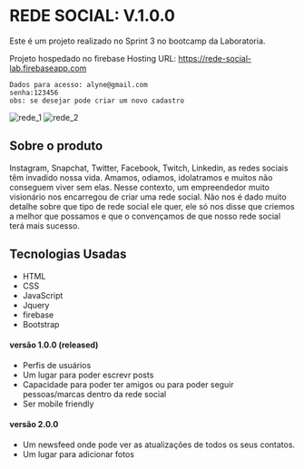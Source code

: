 # REDE SOCIAL: V.1.0.0

Este é um projeto realizado no Sprint 3 no bootcamp da Laboratoria.

Projeto hospedado no firebase Hosting URL: https://rede-social-lab.firebaseapp.com

```
Dados para acesso: alyne@gmail.com 
senha:123456 
obs: se desejar pode criar um novo cadastro
```
![rede_1](https://user-images.githubusercontent.com/39528553/48037816-3015b980-e155-11e8-8595-c008858aecea.PNG)
![rede_2](https://user-images.githubusercontent.com/39528553/48037898-766b1880-e155-11e8-8caf-de5405a202f2.PNG)

## Sobre o produto

Instagram, Snapchat, Twitter, Facebook, Twitch, Linkedin, as redes sociais têm invadido nossa vida. Amamos, odiamos, idolatramos e muitos não conseguem viver sem elas. Nesse contexto, um empreendedor muito visionário nos encarregou de criar uma rede social. Não nos é dado muito detalhe sobre que tipo de rede social ele quer, ele só nos disse que criemos a melhor que possamos e que o convençamos de que nosso rede social terá mais sucesso.

## Tecnologias Usadas

- HTML
- CSS
- JavaScript
- Jquery
- firebase
- Bootstrap

#### versão 1.0.0 (released)

- Perfis de usuários
- Um lugar para poder escrevr posts
- Capacidade para poder ter amigos ou para poder seguir pessoas/marcas dentro da rede social
- Ser mobile friendly

#### versão 2.0.0 

- Um newsfeed onde pode ver as atualizações de todos os seus contatos. 
- Um lugar para adicionar fotos

